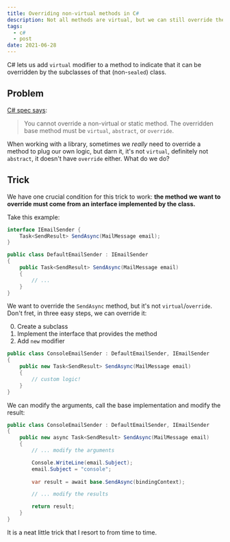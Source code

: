 ```yaml
---
title: Overriding non-virtual methods in C#
description: Not all methods are virtual, but we can still override them (with a caveat)
tags:
  - c#
  - post
date: 2021-06-28
---
```


C# lets us add `virtual` modifier to a method to indicate that it can be overridden by the subclasses of that (non-`sealed`) class.

## Problem

[C# spec says](https://docs.microsoft.com/en-us/dotnet/csharp/language-reference/keywords/override):

> You cannot override a non-virtual or static method. The overridden base method must be `virtual`, `abstract`, or `override`.

When working with a library, sometimes we _really_ need to override a method to plug our own logic, but darn it, it's not `virtual`, definitely not `abstract`, it doesn't have `override` either. What do we do? 

## Trick

We have one crucial condition for this trick to work: **the method we want to override must come from an interface implemented by the class.**

Take this example:

```c#
interface IEmailSender {
    Task<SendResult> SendAsync(MailMessage email);
}

public class DefaultEmailSender : IEmailSender
{
    public Task<SendResult> SendAsync(MailMessage email)
    {
        // ...
    }
}
```

We want to override the `SendAsync` method, but it's not `virtual`/`override`. Don't fret, in three easy steps, we can override it:

0. Create a subclass
1. Implement the interface that provides the method
2. Add `new` modifier

```c#
public class ConsoleEmailSender : DefaultEmailSender, IEmailSender
{
    public new Task<SendResult> SendAsync(MailMessage email)
    {
        // custom logic!
    }
}
```

We can modify the arguments, call the base implementation and modify the result:

```c#
public class ConsoleEmailSender : DefaultEmailSender, IEmailSender
{
    public new async Task<SendResult> SendAsync(MailMessage email)
    {
        // ... modify the arguments

        Console.WriteLine(email.Subject);
        email.Subject = "console";
        
        var result = await base.SendAsync(bindingContext);

        // ... modify the results

        return result;
    }
}
```

It is a neat little trick that I resort to from time to time.